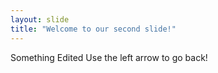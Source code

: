 ```yaml
---
layout: slide
title: "Welcome to our second slide!"
---
```

Something Edited
Use the left arrow to go back!
